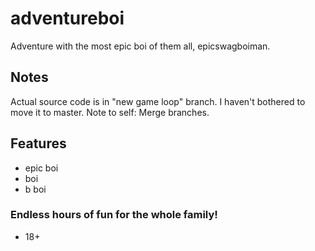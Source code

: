 # adventureboi
Adventure with the most epic boi of them all, epicswagboiman.

## Notes
Actual source code is in "new game loop" branch. I haven't bothered to move it to master.
Note to self: Merge branches.

## Features
- epic boi
- boi
- b boi
### Endless hours of fun for the whole family!
- 18+
